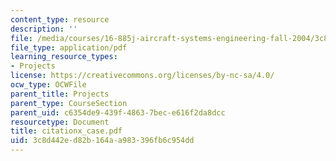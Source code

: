 ```yaml
---
content_type: resource
description: ''
file: /media/courses/16-885j-aircraft-systems-engineering-fall-2004/3c8d442ed82b164aa983396fb6c954dd_citationx_case.pdf
file_type: application/pdf
learning_resource_types:
- Projects
license: https://creativecommons.org/licenses/by-nc-sa/4.0/
ocw_type: OCWFile
parent_title: Projects
parent_type: CourseSection
parent_uid: c6354de9-439f-4863-7bec-e616f2da8dcc
resourcetype: Document
title: citationx_case.pdf
uid: 3c8d442e-d82b-164a-a983-396fb6c954dd
---
```

